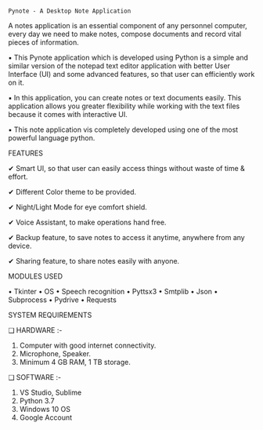                                                                          Pynote - A Desktop Note Application

A notes application is an essential component of any personnel computer, every day we need to make notes, compose documents and record vital pieces of information.

▪ This Pynote application which is developed using Python is a simple and similar version of the notepad text editor application with better User Interface (UI) and some advanced features, so that user can efficiently work on it.

▪ In this application, you can create notes or text documents easily. This application allows you greater flexibility while working with the text files because it comes with interactive UI.

▪ This note application vis completely developed using one of the most powerful language python.

FEATURES

✔ Smart UI, so that user can easily access things without waste of time & effort.

✔ Different Color theme to be provided.

✔ Night/Light Mode for eye comfort shield.

✔ Voice Assistant, to make operations hand free.

✔ Backup feature, to save notes to access it anytime, anywhere from any device.

✔ Sharing feature, to share notes easily with anyone.


MODULES USED

• Tkinter
• OS
• Speech recognition
• Pyttsx3
• Smtplib
• Json
• Subprocess
• Pydrive
• Requests

SYSTEM REQUIREMENTS

❑ HARDWARE :-
1. Computer with good internet connectivity.
2. Microphone, Speaker.
3. Minimum 4 GB RAM, 1 TB storage.

❑ SOFTWARE :-
1. VS Studio, Sublime
2. Python 3.7
3. Windows 10 OS
4. Google Account


